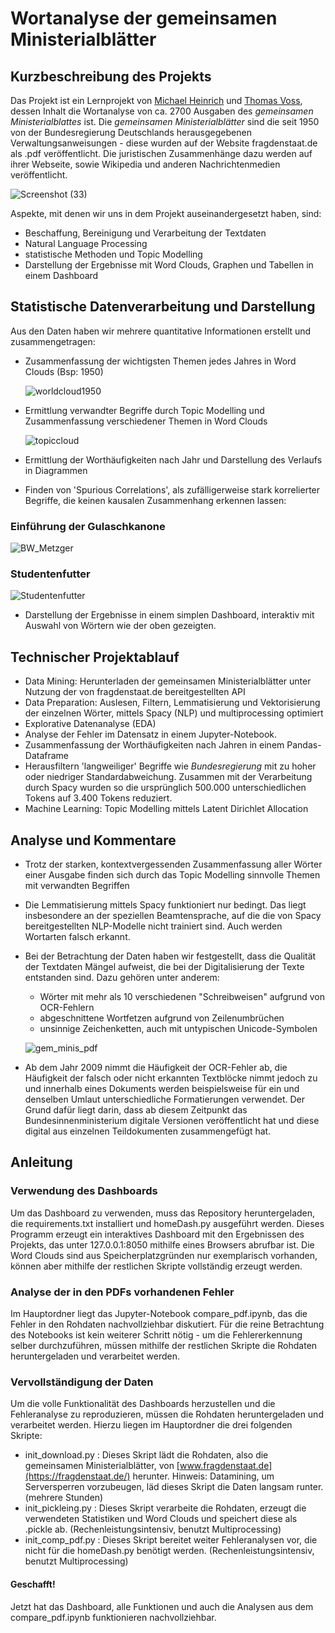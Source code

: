 # Wortanalyse der gemeinsamen Ministerialblätter
 ## Kurzbeschreibung des Projekts
 Das Projekt ist ein Lernprojekt von [Michael Heinrich](https://github.com/JimmyKnox2058) und [Thomas Voss](https://github.com/Thomas-Voss), dessen Inhalt die Wortanalyse von ca. 2700 Ausgaben des *gemeinsamen Ministerialblattes* ist. Die *gemeinsamen Ministerialblätter* sind die seit 1950 von der Bundesregierung Deutschlands herausgegebenen Verwaltungsanweisungen - diese wurden auf der Website fragdenstaat.de als .pdf veröffentlicht. Die juristischen Zusammenhänge dazu werden auf ihrer Webseite, sowie Wikipedia und anderen Nachrichtenmedien veröffentlicht.
 
  ![Screenshot (33)](https://github.com/user-attachments/assets/60db6cea-051f-4f54-bd8b-84d9522c297b) 
            
 Aspekte, mit denen wir uns in dem Projekt auseinandergesetzt haben, sind:
- Beschaffung, Bereinigung und Verarbeitung der Textdaten
- Natural Language Processing
- statistische Methoden und Topic Modelling
- Darstellung der Ergebnisse mit Word Clouds, Graphen und Tabellen in einem Dashboard

## Statistische Datenverarbeitung und Darstellung
Aus den Daten haben wir mehrere quantitative Informationen erstellt und zusammengetragen:
 - Zusammenfassung der wichtigsten Themen jedes Jahres in Word Clouds (Bsp: 1950)
   
   ![worldcloud1950](https://github.com/user-attachments/assets/7a32cc98-e0a7-4ab4-97ae-b5f7a02239fc)
   
 - Ermittlung verwandter Begriffe durch Topic Modelling und Zusammenfassung verschiedener Themen in Word Clouds 

   ![topiccloud](https://github.com/user-attachments/assets/31ae06e4-55d5-4f71-916c-33f2ccd2d593)

 - Ermittlung der Worthäufigkeiten nach Jahr und Darstellung des Verlaufs in Diagrammen
 - Finden von 'Spurious Correlations', als zufälligerweise stark korrelierter Begriffe, die keinen kausalen Zusammenhang erkennen lassen:
  ### Einführung der Gulaschkanone
   ![BW_Metzger](https://github.com/user-attachments/assets/06ad5ad5-f2ee-4bb6-a2e9-58307aa2ffad)

   ### Studentenfutter
   ![Studentenfutter](https://github.com/user-attachments/assets/27f3e99a-da77-4775-b4f2-24f8f2b859c9)
 - Darstellung der Ergebnisse in einem simplen Dashboard, interaktiv mit Auswahl von Wörtern wie der oben gezeigten. 

## Technischer Projektablauf
 - Data Mining: Herunterladen der gemeinsamen Ministerialblätter unter Nutzung der von fragdenstaat.de bereitgestellten API 
 - Data Preparation: Auslesen, Filtern, Lemmatisierung und Vektorisierung der einzelnen Wörter, mittels Spacy (NLP) und multiprocessing optimiert
 - Explorative Datenanalyse (EDA)
 - Analyse der Fehler im Datensatz in einem Jupyter-Notebook.
 - Zusammenfassung der Worthäufigkeiten nach Jahren in einem Pandas-Dataframe
 - Herausfiltern 'langweiliger' Begriffe wie *Bundesregierung* mit zu hoher oder niedriger Standardabweichung. Zusammen mit der Verarbeitung durch Spacy wurden so die ursprünglich 500.000 unterschiedlichen Tokens auf 3.400 Tokens reduziert.
 - Machine Learning: Topic Modelling mittels Latent Dirichlet Allocation

## Analyse und Kommentare
 - Trotz der starken, kontextvergessenden Zusammenfassung aller Wörter einer Ausgabe finden sich durch das Topic Modelling sinnvolle Themen mit verwandten Begriffen
 - Die Lemmatisierung mittels Spacy funktioniert nur bedingt. Das liegt insbesondere an der speziellen Beamtensprache, auf die die von Spacy bereitgestellten NLP-Modelle nicht trainiert sind. Auch werden Wortarten falsch erkannt.
 - Bei der Betrachtung der Daten haben wir festgestellt, dass die Qualität der Textdaten Mängel aufweist, die bei der Digitalisierung der Texte entstanden sind. Dazu gehören unter anderem:
   - Wörter mit mehr als 10 verschiedenen "Schreibweisen" aufgrund von OCR-Fehlern
   - abgeschnittene Wortfetzen aufgrund von Zeilenumbrüchen
   - unsinnige Zeichenketten, auch mit untypischen Unicode-Symbolen

   ![gem_minis_pdf](https://github.com/user-attachments/assets/303c6f10-0180-492f-af81-9d544dd772fd)

 - Ab dem Jahr 2009 nimmt die Häufigkeit der OCR-Fehler ab, die Häufigkeit der falsch oder nicht erkannten Textblöcke nimmt jedoch zu und innerhalb eines Dokuments werden beispielsweise für ein und denselben Umlaut unterschiedliche Formatierungen verwendet. Der Grund dafür liegt darin, dass ab diesem Zeitpunkt das Bundesinnenministerium  digitale Versionen veröffentlicht hat und diese digital aus einzelnen Teildokumenten zusammengefügt hat. 

## Anleitung
### Verwendung des Dashboards
Um das Dashboard zu verwenden, muss das Repository heruntergeladen, die requirements.txt installiert und homeDash.py ausgeführt werden. Dieses Programm erzeugt ein interaktives Dashboard mit den Ergebnissen des Projekts, das unter 127.0.0.1:8050 mithilfe eines Browsers abrufbar ist. Die Word Clouds sind aus Speicherplatzgründen nur exemplarisch vorhanden, können aber mithilfe der restlichen Skripte vollständig erzeugt werden.

### Analyse der in den PDFs vorhandenen Fehler
Im Hauptordner liegt das Jupyter-Notebook compare_pdf.ipynb, das die Fehler in den Rohdaten nachvollziehbar diskutiert. Für die reine Betrachtung des Notebooks ist kein weiterer Schritt nötig - um die Fehlererkennung selber durchzuführen, müssen mithilfe der restlichen Skripte die Rohdaten heruntergeladen und verarbeitet werden.

### Vervollständigung der Daten
Um die volle Funktionalität des Dashboards herzustellen und die Fehleranalyse zu reproduzieren, müssen die Rohdaten heruntergeladen und verarbeitet werden. Hierzu liegen im Hauptordner die drei folgenden Skripte:
 - init_download.py : Dieses Skript lädt die Rohdaten, also die gemeinsamen Ministerialblätter, von [www.fragdenstaat.de](https://fragdenstaat.de/) herunter. Hinweis: Datamining, um Serversperren vorzubeugen, läd dieses Skript die Daten langsam runter. (mehrere Stunden) 
 - init_pickleing.py : Dieses Skript verarbeite die Rohdaten, erzeugt die verwendeten Statistiken und Word Clouds und speichert diese als .pickle ab. (Rechenleistungsintensiv, benutzt Multiprocessing)
 - init_comp_pdf.py : Dieses Skript bereitet weiter Fehleranalysen vor, die nicht für die homeDash.py benötigt werden. (Rechenleistungsintensiv, benutzt Multiprocessing)
#### Geschafft!
Jetzt hat das Dashboard, alle Funktionen und auch die Analysen aus dem compare_pdf.ipynb funktionieren nachvollziehbar.
